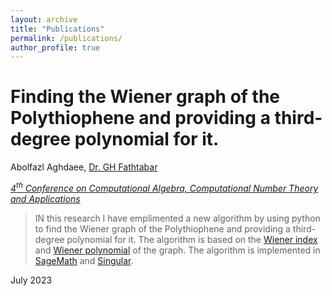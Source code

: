 ```yaml
---
layout: archive
title: "Publications"
permalink: /publications/
author_profile: true
---
```


<!-- {% if author.googlescholar %}
  You can also find my articles on <u><a href="{{author.googlescholar}}">my Google Scholar profile</a>.</u>
{% endif %}

{% include base_path %}

{% for post in site.publications reversed %}
  {% include archive-single.html %}
{% endfor %} -->

# Finding the Wiener graph of the Polythiophene and providing a third-degree polynomial for it.
Abolfazl Aghdaee, [Dr. GH Fathtabar](https://scholar.google.com/citations?user=doa3Y-YAAAAJ&hl=en)

_[$4^t{^h}$ Conference on Computational Algebra, Computational Number Theory and Applications](https://cacna2023.kashanu.ac.ir/en/index.php)_


> IN this research I have emplimented a new algorithm by using python to find the Wiener graph of the Polythiophene and providing a third-degree polynomial for it. The algorithm is based on the [Wiener index](https://en.wikipedia.org/wiki/Wiener_index) and [Wiener polynomial](https://en.wikipedia.org/wiki/Wiener_polynomial) of the graph. The algorithm is implemented in [SageMath](https://www.sagemath.org/) and [Singular](https://www.singular.uni-kl.de/).

July 2023
